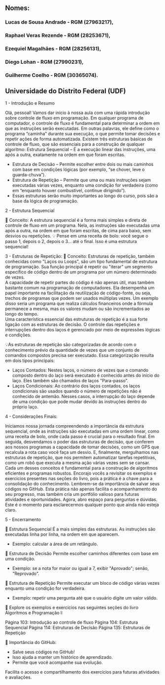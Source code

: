 ## Nomes: 
### Lucas de Sousa Andrade - RGM (27963217),
### Raphael Veras Rezende - RGM (28253671), 
### Ezequiel Magalhães - RGM (28256131),
### Diego Lohan - RGM (27990231),
### Guilherme Coelho - RGM (30365074).
## Universidade do Distrito Federal (UDF)

1 - Introdução e Resumo

  Olá, pessoal! Vamos dar início à nossa aula com uma rápida introdução sobre controle de fluxo em programação.
Em qualquer programa de computador, o controle de fluxo é fundamental para determinar a ordem em que as instruções serão executadas. Em outras palavras, ele define como o programa “caminha” durante sua execução, o que permite tomar decisões e repetir ações de forma automatizada.
Existem três estruturas básicas de controle de fluxo, que são essenciais para a construção de qualquer algoritmo:
Estrutura Sequencial – É a execução linear das instruções, uma após a outra, exatamente na ordem em que foram escritas.


 - Estrutura de Decisão – Permite escolher entre dois ou mais caminhos com base em condições lógicas (por exemplo, “se chover, leve o guarda-chuva”).
 - Estrutura de Repetição – Permite que uma ou mais instruções sejam executadas várias vezes, enquanto uma condição for verdadeira (como em “enquanto houver combustível, continue dirigindo”).
 - Essas estruturas serão muito importantes ao longo do curso, pois são a base da lógica de programação.

2 - Estrutura Sequencial

📌 Conceito:
  A estrutura sequencial é a forma mais simples e direta de controle de fluxo em um programa.
Nela, as instruções são executadas uma após a outra, na ordem em que foram escritas, de cima para baixo, sem desvios ou repetições.
💡 Pense em uma receita de bolo: você segue o passo 1, depois o 2, depois o 3... até o final. Isso é uma estrutura sequencial!

3 - Estruturas de Repetição:
📌 Conceito:
  Estruturas de repetição, também conhecidas como "Laços ou Loops", são um tipo fundamental de estrutura de programação. Sua função principal é repetir ou "iterar" um segmento específico de código dentro de um programa por um número determinado de vezes.  
A capacidade de repetir partes do código é não apenas útil, mas também bastante comum na programação de computadores. Ela desempenha um papel importante na facilitação da reutilização de código-fonte, ou seja, trechos de programas que podem ser usados múltiplas vezes. Um exemplo disso seria um programa que realiza cálculos financeiros onde a fórmula permanece a mesma, mas os valores mudam ou são incrementados ao longo do tempo.  
Uma característica essencial das estruturas de repetição é a sua forte ligação com as estruturas de decisão. O controle das repetições e interrupções dentro dos laços é gerenciado por meio de expressões lógicas e condições.  

💡As estruturas de repetição são categorizadas de acordo com o conhecimento prévio da quantidade de vezes que um conjunto de comandos compostos precisa ser executado. Essa categorização resulta em dois tipos principais:  
- Laços Contados: Nestes laços, o número de vezes que o comando composto dentro do laço será executado é conhecido antes do início do laço. Eles também são chamados de laços "Para-passo".  
- Laços Condicionais: Ao contrário dos laços contados, os laços condicionais são usados quando o número de repetições não é conhecido de antemão. Nesses casos, a interrupção do laço depende de uma condição que pode mudar devido às instruções dentro do próprio laço.


4 - Considerações Finais:

  Iniciamos nossa jornada compreendendo a importância da estrutura sequencial, onde as instruções são executadas em uma ordem linear, como uma receita de bolo, onde cada passo é crucial para o resultado final. Em seguida, desvendamos o poder das estruturas de decisão, que conferem aos nossos programas a capacidade de tomar decisões, como um GPS que recalcula a rota caso você faça um desvio. E, finalmente, mergulhamos nas estruturas de repetição, que nos permitem automatizar tarefas repetitivas, como um robô que executa a mesma ação várias vezes sem se cansar.  
  Cada um desses conceitos é fundamental para a construção de algoritmos eficientes e programas robustos. Encorajo vocês a revisitar os exemplos e exercícios presentes nas seções do livro, pois a prática é a chave para a consolidação do conhecimento.
  Lembrem-se da importância de salvar seus códigos no GitHub. Esta prática não apenas facilita o acompanhamento do seu progresso, mas também cria um portfólio valioso para futuras atividades e oportunidades.
  Agora, abro espaço para perguntas e dúvidas. Este é o momento para esclarecermos qualquer ponto que ainda não esteja claro.


5 - Encerramento

🔹 Estrutura Sequencial
É a mais simples das estruturas.
As instruções são executadas linha por linha, na ordem em que aparecem.

 - Exemplo: calcular a área de um retângulo.

🔹 Estrutura de Decisão
Permite escolher caminhos diferentes com base em uma condição.

 - Exemplo: se a nota for maior ou igual a 7, exibir "Aprovado"; senão, "Reprovado".

🔹 Estrutura de Repetição
Permite executar um bloco de código várias vezes enquanto uma condição for verdadeira.

- Exemplo: repetir uma pergunta até que o usuário digite um valor válido.

📘 Explore os exemplos e exercícios nas seguintes seções do livro Algoritmos e Programação I:

Página 103: Introdução ao controle de fluxo
Página 104: Estrutura Sequencial
Página 114: Estruturas de Decisão
Página 135: Estruturas de Repetição


💾 Importância do GitHub:

 - Salve seus códigos no GitHub!
 - Isso ajuda a manter um histórico de aprendizado.
 - Permite que você acompanhe sua evolução.

Facilita o acesso e compartilhamento dos exercícios para futuras atividades e avaliações.


